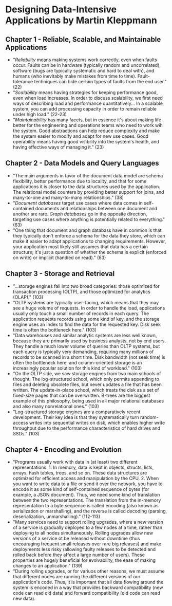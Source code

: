 # Designing Data-Intensive Applications by Martin Kleppmann

## Chapter 1 - Reliable, Scalable, and Maintainable Applications
* "*Reliability* means making systems work correctly, even when faults occur. Faults can be in hardware (typically random and uncorrelated), 
software (bugs are typically systematic and hard to deal with), and humans (who inevitably make mistakes from time to time). Fault-tolerance techniques can hide 
certain types of faults from the end user." (22)
* "*Scalability* means having strategies for keeping performance good, even when load increases. In order to discuss scalability, we first need ways of describing 
load and performance quantitatively... In a scalable system, you can add processing capacity in order to remain reliable under high load." (22-23)
* "*Maintainability* has many facets, but in essence it's about making life better for the engineering and operations teams who need to work wih the system.
Good abstractions can help reduce complexity and make the system easier to modify and adapt for new use cases. Good operability means having good visibility into
the system's health, and having effective ways of managing it." (23)

## Chapter 2 - Data Models and Query Languages
* "The main arguments in favor of the document data model are schema flexibility, better performance due to locality, and that for some applications it is closer to the data structures used by the application. The relational model counters by providing better support for joins, and many-to-one and many-to-many relationships." (38)
* "*Document databases* target use cases where data comes in self-contained documents and relationships between one document and another are rare. *Graph databases* go in the opposite direction, targeting use cases where anything is potentially related to everything." (63)
* "One thing that document and graph databass have in common is that they typically don't enforce a schema for the data they store, which can make it easier to adapt applications to changing requirements. However, your application most likely still assumes that data has a certain structure; it's just a question of whether the schema is explicit (enforced on write) or implicit (handled on read)." (63)

## Chapter 3 - Storage and Retrieval
* "...storage engines fall into two broad categories: those optimized for transaction processing (OLTP), and those optimized for analytics (OLAP)." (103)
* "OLTP systems are typically user-facing, which means that they may see a huge volume of requests. In order to handle the load, applications usually only touch a small number of records in each query. The application requests records using some kind of key, and the storage engine uses an index to find the data for the requested key. Disk seek time is often the bottleneck here." (103)
* "Data warehouses and similar analytic systems are less well known, because they are primarily used by business analysts, not by end users. They handle a much lower volume of queries than OLTP systems, but each query is typically very demanding, requiring many millions of records to be scanned in a short time. Disk bandwidth (not seek time) is often the bottleneck here, and column-oriented storage is an increasingly popular solution for this kind of workload." (103)
* "On the OLTP side, we saw storage engines from two main schools of thought: The log-structured school, which only permits appending to files and deleting obsolete files, but never updates a file that has been written. The update-in-place school, which treats the disk as a set of fixed-size pages that can be overwritten. B-trees are the biggest example of this philosophy, being used in all major relational databases and also many nonrelational ones." (103)
* "Log-structured storage engines are a comparatively recent development. Their key idea is that they systematically turn random-access writes into sequential writes on disk, which enables higher write throughput due to the performance characteristics of hard drives and SSDs." (103)

## Chapter 4 - Encoding and Evolution
* "Programs usually work with data in (at least) two different representations: 1. In memory, data is kept in objects, structs, lists, arrays, hash tables, trees, and so on. These data structures are optimized for efficient access and manipulation by the CPU. 2. When you want to write data to a file or send it over the network, you have to encode it as some kind of self-contained sequence of bytes (for example, a JSON document). Thus, we need some kind of translation between the two representations. The translation from the in-memory representation to a byte sequence is called encoding (also known as serialization or marshalling), and the reverse is called decoding (parsing, deserialization, unmarshalling)." (112-113)
* "Many services need to support rolling upgrades, where a new version of a service is gradually deployed to a few nodes at a time, rather than deploying to all nodes simultaneously. Rolling upgrades allow new versions of a service ot be released without downtime (thus encouraging frequent small releases over rare big releases) and make deployments less risky (allowing faulty releases to be detected and rolled back before they affect a large number of users). These properties are hugely beneficial for evolvability, the ease of making changes to an application." (139)
* "During rolling upgrades, or for variuos other reasons, we must assume that different nodes are running the different versions of our application's code. Thus, it is important that all data flowing around the system is encoded in a way that provides backward compatibility (new code can read old data) and forward compatibility (old code can read new data).
